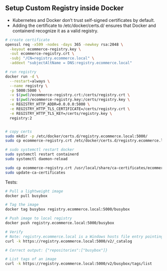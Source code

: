 ## Setup Custom Registry inside Docker

* Kubernetes and Docker don’t trust self-signed certificates by default.
* Adding the certificate to /etc/docker/certs.d/ ensures that Docker and containerd recognize it as a valid registry.

```bash
# create certificate
openssl req -x509 -nodes -days 365 -newkey rsa:2048 \
  -keyout ecommerce-registry.key \
  -out ecommerce-registry.crt \
  -subj "/CN=registry.ecommerce.local" \
  -addext "subjectAltName = DNS:registry.ecommerce.local"

# run registry
docker run -d \
  --restart=always \
  --name registry \
  -p 5000:5000 \
  -v $(pwd)/ecommerce-registry.crt:/certs/registry.crt \
  -v $(pwd)/ecommerce-registry.key:/certs/registry.key \
  -e REGISTRY_HTTP_ADDR=0.0.0.0:5000 \
  -e REGISTRY_HTTP_TLS_CERTIFICATE=/certs/registry.crt \
  -e REGISTRY_HTTP_TLS_KEY=/certs/registry.key \
  registry:2


# copy certs
sudo mkdir -p /etc/docker/certs.d/registry.ecommerce.local:5000/
sudo cp ecommerce-registry.crt /etc/docker/certs.d/registry.ecommerce.local:5000/ca.crt

# sudo systemctl restart docker
sudo systemctl restart containerd
sudo systemctl daemon-reload

sudo cp ecommerce-registry.crt /usr/local/share/ca-certificates/ecommerce-registry.crt
sudo update-ca-certificates
```

Tests:
```bash
# Pull a lightweight image
docker pull busybox

# Tag the image
docker tag busybox registry.ecommerce.local:5000/busybox

# Push image to local registry
docker push registry.ecommerce.local:5000/busybox

# Verify
# Note: registry.ecommerce.local is a Windows hosts file entry pointing to WSL IP address
curl -k https://registry.ecommerce.local:5000/v2/_catalog

# Correct output: {"repositories":["busybox"]}

# List tags of an image
curl -k https://registry.ecommerce.local:5000/v2/busybox/tags/list
```
